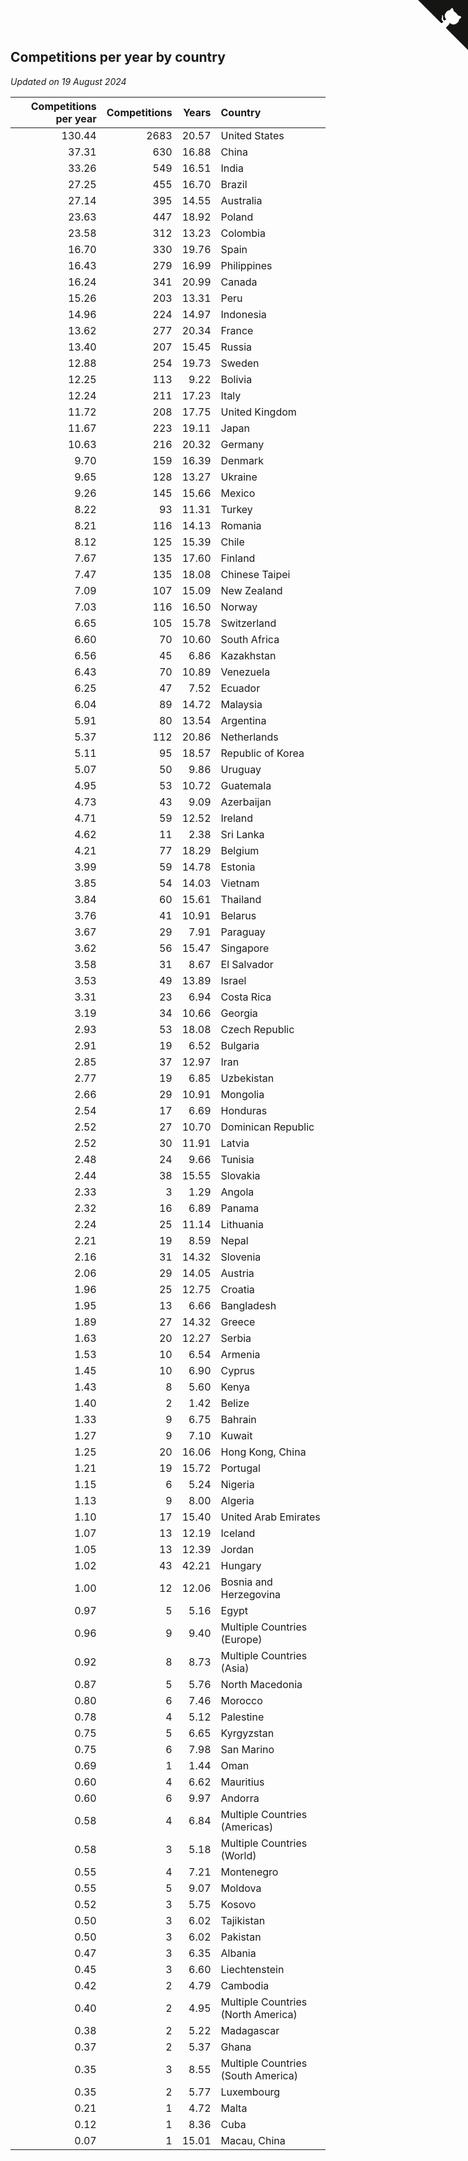 ## Competitions per year by country

*Updated on 19 August 2024*

| Competitions per year | Competitions | Years | Country |
| ---: | ---: | ---: | :--- |
| 130.44 | 2683 | 20.57 | United States |
| 37.31 | 630 | 16.88 | China |
| 33.26 | 549 | 16.51 | India |
| 27.25 | 455 | 16.70 | Brazil |
| 27.14 | 395 | 14.55 | Australia |
| 23.63 | 447 | 18.92 | Poland |
| 23.58 | 312 | 13.23 | Colombia |
| 16.70 | 330 | 19.76 | Spain |
| 16.43 | 279 | 16.99 | Philippines |
| 16.24 | 341 | 20.99 | Canada |
| 15.26 | 203 | 13.31 | Peru |
| 14.96 | 224 | 14.97 | Indonesia |
| 13.62 | 277 | 20.34 | France |
| 13.40 | 207 | 15.45 | Russia |
| 12.88 | 254 | 19.73 | Sweden |
| 12.25 | 113 | 9.22 | Bolivia |
| 12.24 | 211 | 17.23 | Italy |
| 11.72 | 208 | 17.75 | United Kingdom |
| 11.67 | 223 | 19.11 | Japan |
| 10.63 | 216 | 20.32 | Germany |
| 9.70 | 159 | 16.39 | Denmark |
| 9.65 | 128 | 13.27 | Ukraine |
| 9.26 | 145 | 15.66 | Mexico |
| 8.22 | 93 | 11.31 | Turkey |
| 8.21 | 116 | 14.13 | Romania |
| 8.12 | 125 | 15.39 | Chile |
| 7.67 | 135 | 17.60 | Finland |
| 7.47 | 135 | 18.08 | Chinese Taipei |
| 7.09 | 107 | 15.09 | New Zealand |
| 7.03 | 116 | 16.50 | Norway |
| 6.65 | 105 | 15.78 | Switzerland |
| 6.60 | 70 | 10.60 | South Africa |
| 6.56 | 45 | 6.86 | Kazakhstan |
| 6.43 | 70 | 10.89 | Venezuela |
| 6.25 | 47 | 7.52 | Ecuador |
| 6.04 | 89 | 14.72 | Malaysia |
| 5.91 | 80 | 13.54 | Argentina |
| 5.37 | 112 | 20.86 | Netherlands |
| 5.11 | 95 | 18.57 | Republic of Korea |
| 5.07 | 50 | 9.86 | Uruguay |
| 4.95 | 53 | 10.72 | Guatemala |
| 4.73 | 43 | 9.09 | Azerbaijan |
| 4.71 | 59 | 12.52 | Ireland |
| 4.62 | 11 | 2.38 | Sri Lanka |
| 4.21 | 77 | 18.29 | Belgium |
| 3.99 | 59 | 14.78 | Estonia |
| 3.85 | 54 | 14.03 | Vietnam |
| 3.84 | 60 | 15.61 | Thailand |
| 3.76 | 41 | 10.91 | Belarus |
| 3.67 | 29 | 7.91 | Paraguay |
| 3.62 | 56 | 15.47 | Singapore |
| 3.58 | 31 | 8.67 | El Salvador |
| 3.53 | 49 | 13.89 | Israel |
| 3.31 | 23 | 6.94 | Costa Rica |
| 3.19 | 34 | 10.66 | Georgia |
| 2.93 | 53 | 18.08 | Czech Republic |
| 2.91 | 19 | 6.52 | Bulgaria |
| 2.85 | 37 | 12.97 | Iran |
| 2.77 | 19 | 6.85 | Uzbekistan |
| 2.66 | 29 | 10.91 | Mongolia |
| 2.54 | 17 | 6.69 | Honduras |
| 2.52 | 27 | 10.70 | Dominican Republic |
| 2.52 | 30 | 11.91 | Latvia |
| 2.48 | 24 | 9.66 | Tunisia |
| 2.44 | 38 | 15.55 | Slovakia |
| 2.33 | 3 | 1.29 | Angola |
| 2.32 | 16 | 6.89 | Panama |
| 2.24 | 25 | 11.14 | Lithuania |
| 2.21 | 19 | 8.59 | Nepal |
| 2.16 | 31 | 14.32 | Slovenia |
| 2.06 | 29 | 14.05 | Austria |
| 1.96 | 25 | 12.75 | Croatia |
| 1.95 | 13 | 6.66 | Bangladesh |
| 1.89 | 27 | 14.32 | Greece |
| 1.63 | 20 | 12.27 | Serbia |
| 1.53 | 10 | 6.54 | Armenia |
| 1.45 | 10 | 6.90 | Cyprus |
| 1.43 | 8 | 5.60 | Kenya |
| 1.40 | 2 | 1.42 | Belize |
| 1.33 | 9 | 6.75 | Bahrain |
| 1.27 | 9 | 7.10 | Kuwait |
| 1.25 | 20 | 16.06 | Hong Kong, China |
| 1.21 | 19 | 15.72 | Portugal |
| 1.15 | 6 | 5.24 | Nigeria |
| 1.13 | 9 | 8.00 | Algeria |
| 1.10 | 17 | 15.40 | United Arab Emirates |
| 1.07 | 13 | 12.19 | Iceland |
| 1.05 | 13 | 12.39 | Jordan |
| 1.02 | 43 | 42.21 | Hungary |
| 1.00 | 12 | 12.06 | Bosnia and Herzegovina |
| 0.97 | 5 | 5.16 | Egypt |
| 0.96 | 9 | 9.40 | Multiple Countries (Europe) |
| 0.92 | 8 | 8.73 | Multiple Countries (Asia) |
| 0.87 | 5 | 5.76 | North Macedonia |
| 0.80 | 6 | 7.46 | Morocco |
| 0.78 | 4 | 5.12 | Palestine |
| 0.75 | 5 | 6.65 | Kyrgyzstan |
| 0.75 | 6 | 7.98 | San Marino |
| 0.69 | 1 | 1.44 | Oman |
| 0.60 | 4 | 6.62 | Mauritius |
| 0.60 | 6 | 9.97 | Andorra |
| 0.58 | 4 | 6.84 | Multiple Countries (Americas) |
| 0.58 | 3 | 5.18 | Multiple Countries (World) |
| 0.55 | 4 | 7.21 | Montenegro |
| 0.55 | 5 | 9.07 | Moldova |
| 0.52 | 3 | 5.75 | Kosovo |
| 0.50 | 3 | 6.02 | Tajikistan |
| 0.50 | 3 | 6.02 | Pakistan |
| 0.47 | 3 | 6.35 | Albania |
| 0.45 | 3 | 6.60 | Liechtenstein |
| 0.42 | 2 | 4.79 | Cambodia |
| 0.40 | 2 | 4.95 | Multiple Countries (North America) |
| 0.38 | 2 | 5.22 | Madagascar |
| 0.37 | 2 | 5.37 | Ghana |
| 0.35 | 3 | 8.55 | Multiple Countries (South America) |
| 0.35 | 2 | 5.77 | Luxembourg |
| 0.21 | 1 | 4.72 | Malta |
| 0.12 | 1 | 8.36 | Cuba |
| 0.07 | 1 | 15.01 | Macau, China |


<a href="https://github.com/jonatanklosko/wca_statistics" class="github-corner" aria-label="View source on Github"><svg width="80" height="80" viewBox="0 0 250 250" style="fill:#151513; color:#fff; position: absolute; top: 0; border: 0; right: 0;" aria-hidden="true"><path d="M0,0 L115,115 L130,115 L142,142 L250,250 L250,0 Z"></path><path d="M128.3,109.0 C113.8,99.7 119.0,89.6 119.0,89.6 C122.0,82.7 120.5,78.6 120.5,78.6 C119.2,72.0 123.4,76.3 123.4,76.3 C127.3,80.9 125.5,87.3 125.5,87.3 C122.9,97.6 130.6,101.9 134.4,103.2" fill="currentColor" style="transform-origin: 130px 106px;" class="octo-arm"></path><path d="M115.0,115.0 C114.9,115.1 118.7,116.5 119.8,115.4 L133.7,101.6 C136.9,99.2 139.9,98.4 142.2,98.6 C133.8,88.0 127.5,74.4 143.8,58.0 C148.5,53.4 154.0,51.2 159.7,51.0 C160.3,49.4 163.2,43.6 171.4,40.1 C171.4,40.1 176.1,42.5 178.8,56.2 C183.1,58.6 187.2,61.8 190.9,65.4 C194.5,69.0 197.7,73.2 200.1,77.6 C213.8,80.2 216.3,84.9 216.3,84.9 C212.7,93.1 206.9,96.0 205.4,96.6 C205.1,102.4 203.0,107.8 198.3,112.5 C181.9,128.9 168.3,122.5 157.7,114.1 C157.9,116.9 156.7,120.9 152.7,124.9 L141.0,136.5 C139.8,137.7 141.6,141.9 141.8,141.8 Z" fill="currentColor" class="octo-body"></path></svg></a><style>.github-corner:hover .octo-arm{animation:octocat-wave 560ms ease-in-out}@keyframes octocat-wave{0%,100%{transform:rotate(0)}20%,60%{transform:rotate(-25deg)}40%,80%{transform:rotate(10deg)}}@media (max-width:500px){.github-corner:hover .octo-arm{animation:none}.github-corner .octo-arm{animation:octocat-wave 560ms ease-in-out}}</style>
